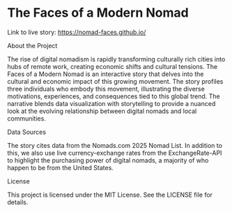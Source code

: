 # The Faces of a Modern Nomad
 
Link to live story: https://nomad-faces.github.io/




About the Project

The rise of digital nomadism is rapidly transforming culturally rich cities into hubs of remote work, creating economic shifts and cultural tensions. The Faces of a Modern Nomad is an interactive story that delves into the cultural and economic impact of this growing movement. The story profiles three individuals who embody this movement, illustrating the diverse motivations, experiences, and consequences tied to this global trend. The narrative blends data visualization with storytelling to provide a nuanced look at the evolving relationship between digital nomads and local communities.




Data Sources

The story cites data from the Nomads.com 2025 Nomad List. In addition to this, we also use live currency-exchange rates from the ExchangeRate-API to highlight the purchasing power of digital nomads, a majority of who happen to be from the United States.  




License

This project is licensed under the MIT License. See the LICENSE file for details.
